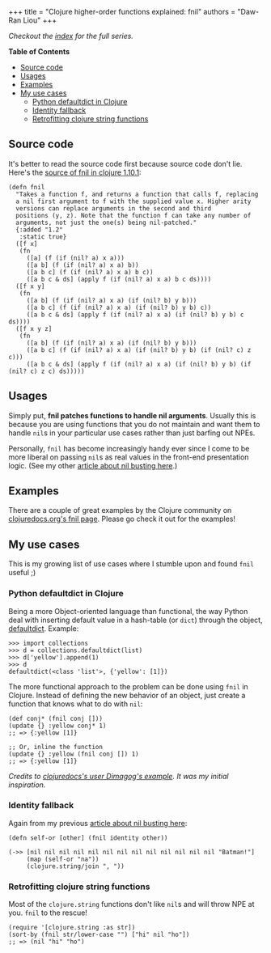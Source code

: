 +++
title = "Clojure higher-order functions explained: fnil"
authors = "Daw-Ran Liou"
+++

_Checkout the [index] for the full series._

<!-- markdown-toc start - Don't edit this section. Run M-x markdown-toc-refresh-toc -->
**Table of Contents**

- [Source code](#source-code)
- [Usages](#usages)
- [Examples](#examples)
- [My use cases](#my-use-cases)
    - [Python defaultdict in Clojure](#python-defaultdict-in-clojure)
    - [Identity fallback](#identity-fallback)
    - [Retrofitting clojure string functions](#retrofitting-clojure-string-functions)

<!-- markdown-toc end -->

## Source code

It's better to read the source code first because source code don't lie. Here's
the [source of fnil in clojure 1.10.1]:

```
(defn fnil
  "Takes a function f, and returns a function that calls f, replacing
  a nil first argument to f with the supplied value x. Higher arity
  versions can replace arguments in the second and third
  positions (y, z). Note that the function f can take any number of
  arguments, not just the one(s) being nil-patched."
  {:added "1.2"
   :static true}
  ([f x]
   (fn
     ([a] (f (if (nil? a) x a)))
     ([a b] (f (if (nil? a) x a) b))
     ([a b c] (f (if (nil? a) x a) b c))
     ([a b c & ds] (apply f (if (nil? a) x a) b c ds))))
  ([f x y]
   (fn
     ([a b] (f (if (nil? a) x a) (if (nil? b) y b)))
     ([a b c] (f (if (nil? a) x a) (if (nil? b) y b) c))
     ([a b c & ds] (apply f (if (nil? a) x a) (if (nil? b) y b) c ds))))
  ([f x y z]
   (fn
     ([a b] (f (if (nil? a) x a) (if (nil? b) y b)))
     ([a b c] (f (if (nil? a) x a) (if (nil? b) y b) (if (nil? c) z c)))
     ([a b c & ds] (apply f (if (nil? a) x a) (if (nil? b) y b) (if (nil? c) z c) ds)))))
```

## Usages

Simply put, **fnil patches functions to handle nil arguments**. Usually this is
because you are using functions that you do not maintain and want them to handle
`nil`s in your particular use cases rather than just barfing out NPEs.

Personally, `fnil` has become increasingly handy ever since I come to be more
liberal on passing `nil`s as real values in the front-end presentation
logic. (See my other [article about nil busting here].)

## Examples

There are a couple of great examples by the Clojure community on
[clojuredocs.org's fnil page]. Please go check it out for the examples!

## My use cases

This is my growing list of use cases where I stumble upon and found `fnil`
useful ;)

### Python defaultdict in Clojure

Being a more Object-oriented language than functional, the way Python deal with
inserting default value in a hash-table (or `dict`) through the object,
[defaultdict]. Example:

```
>>> import collections
>>> d = collections.defaultdict(list)
>>> d['yellow'].append(1)
>>> d
defaultdict(<class 'list'>, {'yellow': [1]})
```

The more functional approach to the problem can be done using `fnil` in
Clojure. Instead of defining the new behavior of an object, just create a
function that knows what to do with `nil`:

```
(def conj* (fnil conj []))
(update {} :yellow conj* 1)
;; => {:yellow [1]}

;; Or, inline the function
(update {} :yellow (fnil conj []) 1)
;; => {:yellow [1]}
```

_Credits to [clojuredocs's user Dimagog's example]. It was my initial
inspiration._

### Identity fallback

Again from my previous [article about nil busting here]:

```
(defn self-or [other] (fnil identity other))

(->> [nil nil nil nil nil nil nil nil nil nil nil nil nil "Batman!"]
     (map (self-or "na"))
     (clojure.string/join ", "))
```

### Retrofitting clojure string functions

Most of the `clojure.string` functions don't like `nil`s and will throw NPE at
you. `fnil` to the rescue!

```
(require '[clojure.string :as str])
(sort-by (fnil str/lower-case "") ["hi" nil "ho"])
;; => (nil "hi" "ho")
```


[index]: @/blog/2021-03-12-clojure-higher-order-functions-explained-index.md

[source of fnil in clojure 1.10.1]: https://github.com/clojure/clojure/blob/clojure-1.10.1/src/clj/clojure/core.clj#L6556

[examples on clojuredocs.org]: https://clojuredocs.org/clojure.core/fnil

[clojuredocs.org's fnil page]: https://clojuredocs.org/clojure.core/fnil

[article about nil busting here]: 2021-03-10-clojure-nil-busting.md

[clojuredocs's user Dimagog's example]: https://clojuredocs.org/clojure.core/fnil#example-54d0443ee4b0e2ac61831cf7

[defaultdict]: https://docs.python.org/3/library/collections.html#defaultdict-objects
